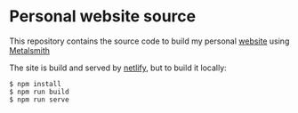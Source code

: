 # Personal website source

This repository contains the source code to build my personal [website](https://timorohrer.com) using [Metalsmith](https://metalsmith.io/)

The site is build and served by [netlify](https://www.netlify.com/), but to build it locally:

    $ npm install
    $ npm run build
    $ npm run serve
